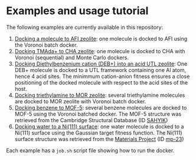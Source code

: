 # Examples and usage tutorial

The following examples are currently available in this repository:

1. [Docking a molecule to AFI zeolite](AFI): one molecule is docked to AFI using the Voronoi batch docker.
2. [Docking TMAda+ to CHA zeolite](CHA_TMada): one molecule is docked to CHA with Voronoi (sequential) and Monte Carlo dockers.
3. [Docking Diethylbenzenium cation (DEB+) into an acid UTL zeolite](Cation_Anion): One DEB+ molecule is docked to a UTL framework containing one Al atom, hence 4 acid sites. The minimmum cation-anion fitness ensures a close positioning of the docked molecule with respect to the acid sites of the host.
4. [Docking triethylamine to MOR zeolite](MOR_loading): several triethylamine molecules are docked to MOR zeolite with Voronoi batch docker.
5. [Docking benzene to MOF-5](MOF-5): several benzene molecules are docked to MOF-5 using the Voronoi batched docker. The MOF-5 structure was retrieved from the Cambridge Structural Database (ID [SAHYIK](https://www.ccdc.cam.ac.uk/structures/search?identifier=SAHYIK))
6. [Docking water to a Ni(111) surface](Ni111): one water molecule is docked to a Ni(111) surface using the Gaussian target fitness function. The Ni(111) surface structure was retrieved from the [Materials Project](https://materialsproject.org) (ID [mp-23](https://materialsproject.org/materials/mp-23/surfaces/[1,%201,%201]/cif))


Each example has a `job.sh` script file showing how to run the docker.
